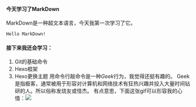 #### 今天学习了MarkDown
MarkDown是一种超文本语言，今天我第一次学习了它。

`Hello MarkDown!`
#### 接下来我还会学习：
1.  Git的基础命令
1.  Hexo框架
1.  Hexo更换主题
用命令行敲命令是一种*Geek*行为，我觉得还挺有趣的。
Geek是指极客，通常被用于形容对计算机和网络技术有狂热兴趣并投入大量时间钻研的人。所以俗称发烧友或怪杰。
有点意思，下面这张gif可以形容我的心情：![ ](https://qgt-style.oss-cn-hangzhou.aliyuncs.com/newcoursep4/g1/g1-2-2/tenor.gif)
